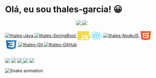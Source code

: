 <h1>Olá, eu sou thales-garcia! 😀</h1>

  <div align="center">
    <a href="https://github.com/thales-garcia">
    <img height="180em" src="https://github-readme-stats.vercel.app/api?username=thales-garcia&show_icons=true&theme=highcontrast&include_all_commits=true&count_private=true"/>
    <img height="180em" src="https://github-readme-stats.vercel.app/api/top-langs/?username=thales-garcia&layout=compact&langs_count=7&theme=highcontrast"/>
  </div>

  <div style="display: inline_block"><br>
    <img align="center" alt="thales-Java" height="30" width="40" src="https://cdn.jsdelivr.net/gh/devicons/devicon/icons/java/java-original.svg">
    <img align="center" alt="thales-SpringBoot" height="30" width="40" src="https://cdn.jsdelivr.net/gh/devicons/devicon/icons/spring/spring-original.svg">
    <img align="center" alt="thales-JS" height="30" width="40" src="https://raw.githubusercontent.com/devicons/devicon/master/icons/javascript/javascript-plain.svg">
    <img align="center" alt="thales-React" height="30" width="40" src="https://raw.githubusercontent.com/devicons/devicon/master/icons/react/react-original.svg">
    <img align="center" alt="thales-NodeJS" height="30" width="40" src="https://cdn.jsdelivr.net/gh/devicons/devicon/icons/nodejs/nodejs-original.svg">
    <img align="center" alt="thales-HTML" height="30" width="40" src="https://raw.githubusercontent.com/devicons/devicon/master/icons/html5/html5-original.svg">
    <img align="center" alt="thales-CSS" height="30" width="40" src="https://raw.githubusercontent.com/devicons/devicon/master/icons/css3/css3-original.svg"> 
    <img align="center" alt="thales-Git" height="30" width="40" src="https://cdn.jsdelivr.net/gh/devicons/devicon/icons/git/git-original.svg"> 
    <img align="center" alt="thales-GitHub" height="30" width="40" src="https://cdn.jsdelivr.net/gh/devicons/devicon/icons/github/github-original.svg"> 
  </div>
  
  ##
  
  <div>
    <a href="https://www.facebook.com/thales.grc" target="_blank"><img src="https://img.shields.io/badge/Facebook-1877F2?style=for-the-badge&logo=facebook&logoColor=white"   target="_blank"></a>
  <a href="https://www.instagram.com/thales_grc" target="_blank"><img src="https://img.shields.io/badge/-Instagram-%23E4405F?style=for-the-badge&logo=instagram&logoColor=white"     target="_blank"></a>
 <a href="" target="_blank"><img src="https://img.shields.io/badge/Discord-7289DA?style=for-the-badge&logo=discord&logoColor=white" target="_blank">   </a> 
  <a href = "mailto:thalesgsoares@gmail.com"><img src="https://img.shields.io/badge/-Gmail-%23333?style=for-the-badge&logo=gmail&logoColor=white" target="_blank"></a>
  <a href="https://www.linkedin.com/in/thales-garcia" target="_blank"><img src="https://img.shields.io/badge/-LinkedIn-%230077B5?style=for-the-badge&logo=linkedin&logoColor=white" target="_blank"></a> 
  
  ![Snake animation](https://github.com/thales-garcia/thales-garcia/blob/output/github-contribution-grid-snake.svg)
    
  </div>
    

